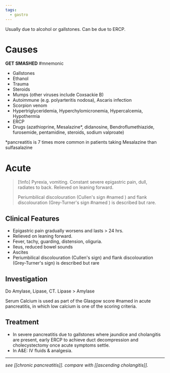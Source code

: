 ```yaml
---
tags:
  - gastro
---
```

Usually due to alcohol or gallstones. Can be due to ERCP.
# Causes
**GET SMASHED** #mnemonic 
- Gallstones
- Ethanol
- Trauma
- Steroids
- Mumps (other viruses include Coxsackie B)
- Autoimmune (e.g. polyarteritis nodosa), Ascaris infection
- Scorpion venom 
- Hypertriglyceridemia, Hyperchylomicronemia, Hypercalcemia, Hypothermia
- ERCP 
- Drugs (azathioprine, Mesalazine*, didanosine, Bendroflumethiazide, furosemide, pentamidine, steroids, sodium valproate)

*pancreatitis is 7 times more common in patients taking Mesalazine than sulfasalazine

# Acute
>[!info]
>Pyrexia, vomiting.
>Constant severe epigastric pain, dull, radiates to back. Relieved on leaning forward.
>
>Periumbilical discolouration (Cullen's sign #named ) and flank discolouration (Grey-Turner's sign #named ) is described but rare. 

## Clinical Features
- Epigastric pain gradually worsens and lasts > 24 hrs. 
- Relieved on leaning forward. 
- Fever, tachy, guarding, distension, oliguria. 
- Ileus, reduced bowel sounds
- Ascites
- Periumbilical discolouration (Cullen's sign) and flank discolouration (Grey-Turner's sign) is described but rare
## Investigation  
Do Amylase, Lipase, CT.
Lipase > Amylase 

Serum Calcium is used as part of the Glasgow score #named  in acute pancreatitis, in which low calcium is one of the scoring criteria. 

## Treatment
- In severe pancreatitis due to gallstones where jaundice and cholangitis are present, early ERCP to achieve duct decompression and cholecystectomy once acute symptoms settle. 
- In A&E: IV fluids & analgesia. 

---
*see [[chronic pancreatitis]].* 
*compare with [[ascending cholangitis]].*
